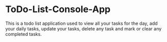# ToDo-List-Console-App
This is a todo list application used to view all your tasks for the day, add your daily tasks, update your tasks, delete any task and mark or clear any completed tasks.
